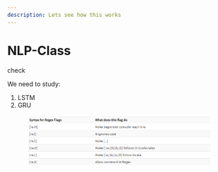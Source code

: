 ```yaml
---
description: Lets see how this works
---
```


# NLP-Class

check

We need to study:

1. LSTM
2. GRU

<figure><img src=".gitbook/assets/14.png" alt=""><figcaption></figcaption></figure>
